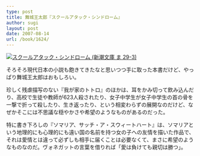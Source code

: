 ```yaml
---
type: post
title: 舞城王太郎『スクールアタック・シンドローム』
author: sugi
layout: post
date: 2007-08-14
url: /book/1624/
---
```

<a href="http://www.amazon.co.jp/exec/obidos/ASIN/4101186332/chezsugi-22/ref=nosim/" onclick="_gaq.push(['_trackEvent', 'outbound-article', 'http://www.amazon.co.jp/exec/obidos/ASIN/4101186332/chezsugi-22/ref=nosim/', '']);" name="amazletlink" target="_blank"><img src="http://i2.wp.com/ecx.images-amazon.com/images/I/51BXMgksDgL.SL160.jpg?w=660" alt="スクールアタック・シンドローム (新潮文庫 ま 29-3)" class="alignleft" data-recalc-dims="1" /></a>

そろそろ現代日本の小説も飽きてきたなと思いつつ手に取った本書だけど、やっぱり舞城王太郎はおもしろい。

珍しく残虐描写のない『我が家のトトロ』のほかは、耳をかみ切って飲み込んだり、高校で生徒や教師が623人殺されたり、女子中学生が女子中学生の首の骨を一撃で折って殺したり、生き返ったり、という相変わらずの展開なのだけど、なぜかそこには不思議な穏やかさや希望のようなものがあるのだった。

特に書き下ろしの『ソマリア、サッチ・ア・スウィートハート』は、ソマリアという地理的にも心理的にも遠い国の名前を持つ女の子への友情を描いた作品で、それは愛情とは違って必ずしも相手に届くことは必要なくて、まさに希望のようなものなのだ。ヴォネガットの言葉を借りれば「愛は負けても親切は勝つ」。

